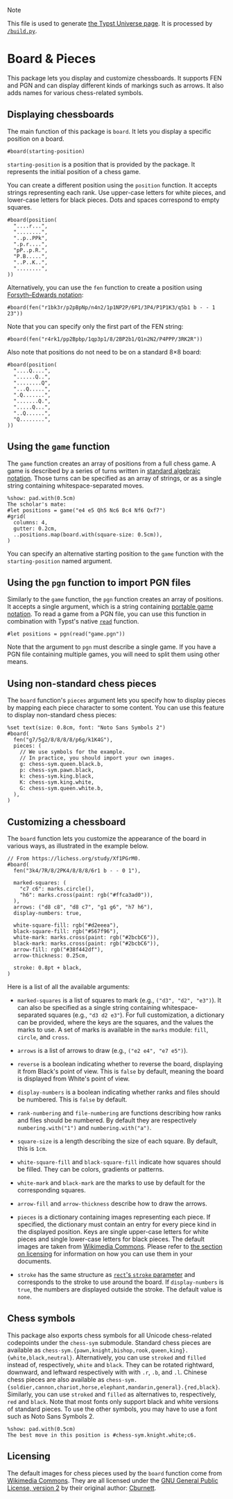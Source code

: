 > [!NOTE]
> This file is used to generate [the Typst Universe page](https://typst.app/universe/package/board-n-pieces). It is processed by [`/build.py`](/build.py).


# Board & Pieces

This package lets you display and customize chessboards. It supports FEN and PGN and can display different kinds of markings such as arrows. It also adds names for various chess-related symbols.


## Displaying chessboards

The main function of this package is `board`. It lets you display a specific position on a board.

```example
#board(starting-position)
```

`starting-position` is a position that is provided by the package. It represents the initial position of a chess game.

You can create a different position using the `position` function. It accepts strings representing each rank. Use upper-case letters for white pieces, and lower-case letters for black pieces. Dots and spaces correspond to empty squares.

```example
#board(position(
  "....r...",
  "........",
  "..p..PPk",
  ".p.r....",
  "pP..p.R.",
  "P.B.....",
  "..P..K..",
  "........",
))
```

Alternatively, you can use the `fen` function to create a position using [Forsyth–Edwards notation](https://en.wikipedia.org/wiki/Forsyth%E2%80%93Edwards_Notation):

```example
#board(fen("r1bk3r/p2pBpNp/n4n2/1p1NP2P/6P1/3P4/P1P1K3/q5b1 b - - 1 23"))
```

Note that you can specify only the first part of the FEN string:

```example
#board(fen("r4rk1/pp2Bpbp/1qp3p1/8/2BP2b1/Q1n2N2/P4PPP/3RK2R"))
```

Also note that positions do not need to be on a standard 8×8 board:

```example
#board(position(
  "....Q....",
  "......Q..",
  "........Q",
  "...Q.....",
  ".Q.......",
  ".......Q.",
  ".....Q...",
  "..Q......",
  "Q........",
))
```


## Using the `game` function

The `game` function creates an array of positions from a full chess game. A game is described by a series of turns written in [standard algebraic notation](https://en.wikipedia.org/wiki/Algebraic_notation_(chess)). Those turns can be specified as an array of strings, or as a single string containing whitespace-separated moves.

```example
%show: pad.with(0.5cm)
The scholar's mate:
#let positions = game("e4 e5 Qh5 Nc6 Bc4 Nf6 Qxf7")
#grid(
  columns: 4,
  gutter: 0.2cm,
  ..positions.map(board.with(square-size: 0.5cm)),
)
```

You can specify an alternative starting position to the `game` function with the `starting-position` named argument.


## Using the `pgn` function to import PGN files

Similarly to the `game` function, the `pgn` function creates an array of positions. It accepts a single argument, which is a string containing [portable game notation](https://en.wikipedia.org/wiki/Portable_Game_Notation). To read a game from a PGN file, you can use this function in combination with Typst's native [`read`](https://typst.app/docs/reference/data-loading/read/) function.

```typ
#let positions = pgn(read("game.pgn"))
```

Note that the argument to `pgn` must describe a single game. If you have a PGN file containing multiple games, you will need to split them using other means.


## Using non-standard chess pieces

The `board` function's `pieces` argument lets you specify how to display pieces by mapping each piece character to some content. You can use this feature to display non-standard chess pieces:

```example
%set text(size: 0.8cm, font: "Noto Sans Symbols 2")
#board(
  fen("g7/5g2/8/8/8/8/p6g/k1K4G"),
  pieces: (
    // We use symbols for the example.
    // In practice, you should import your own images.
    g: chess-sym.queen.black.b,
    p: chess-sym.pawn.black,
    k: chess-sym.king.black,
    K: chess-sym.king.white,
    G: chess-sym.queen.white.b,
  ),
)
```


## Customizing a chessboard

The `board` function lets you customize the appearance of the board in various ways, as illustrated in the example below.

```example
// From https://lichess.org/study/Xf1PGrM0.
#board(
  fen("3k4/7R/8/2PK4/8/8/8/6r1 b - - 0 1"),

  marked-squares: (
    "c7 c6": marks.circle(),
    "h6": marks.cross(paint: rgb("#ffca3ad0")),
  ),
  arrows: ("d8 c8", "d8 c7", "g1 g6", "h7 h6"),
  display-numbers: true,

  white-square-fill: rgb("#d2eeea"),
  black-square-fill: rgb("#567f96"),
  white-mark: marks.cross(paint: rgb("#2bcbC6")),
  black-mark: marks.cross(paint: rgb("#2bcbC6")),
  arrow-fill: rgb("#38f442df"),
  arrow-thickness: 0.25cm,

  stroke: 0.8pt + black,
)
```

Here is a list of all the available arguments:

- `marked-squares` is a list of squares to mark (e.g., `("d3", "d2", "e3")`). It can also be specified as a single string containing whitespace-separated squares (e.g., `"d3 d2 e3"`). For full customization, a dictionary can be provided, where the keys are the squares, and the values the marks to use. A set of marks is available in the `marks` module: `fill`, `circle`, and `cross`.

- `arrows` is a list of arrows to draw (e.g., `("e2 e4", "e7 e5")`).

- `reverse` is a boolean indicating whether to reverse the board, displaying it from Black's point of view. This is `false` by default, meaning the board is displayed from White's point of view.

- `display-numbers` is a boolean indicating whether ranks and files should be numbered. This is `false` by default.

- `rank-numbering` and `file-numbering` are functions describing how ranks and files should be numbered. By default they are respectively `numbering.with("1")` and `numbering.with("a")`.

- `square-size` is a length describing the size of each square. By default, this is `1cm`.

- `white-square-fill` and `black-square-fill` indicate how squares should be filled. They can be colors, gradients or patterns.

- `white-mark` and `black-mark` are the marks to use by default for the corresponding squares.

- `arrow-fill` and `arrow-thickness` describe how to draw the arrows.

- `pieces` is a dictionary containing images representing each piece. If specified, the dictionary must contain an entry for every piece kind in the displayed position. Keys are single upper-case letters for white pieces and single lower-case letters for black pieces. The default images are taken from [Wikimedia Commons](https://commons.wikimedia.org/wiki/Category:SVG_chess_pieces). Please refer to [the section on licensing](#licensing) for information on how you can use them in your documents.

- `stroke` has the same structure as [`rect`'s `stroke` parameter](https://typst.app/docs/reference/visualize/rect/#parameters-stroke) and corresponds to the stroke to use around the board. If `display-numbers` is `true`, the numbers are displayed outside the stroke. The default value is `none`.


## Chess symbols

This package also exports chess symbols for all Unicode chess-related codepoints under the `chess-sym` submodule. Standard chess pieces are available as `chess-sym.{pawn,knight,bishop,rook,queen,king}.{white,black,neutral}`. Alternatively, you can use `stroked` and `filled` instead of, respectively, `white` and `black`. They can be rotated rightward, downward, and leftward respectively with with `.r`, `.b`, and `.l`. Chinese chess pieces are also available as `chess-sym.{soldier,cannon,chariot,horse,elephant,mandarin,general}.{red,black}`. Similarly, you can use `stroked` and `filled` as alternatives to, respectively, `red` and `black`. Note that most fonts only support black and white versions of standard pieces. To use the other symbols, you may have to use a font such as Noto Sans Symbols 2.

```example
%show: pad.with(0.5cm)
The best move in this position is #chess-sym.knight.white;c6.
```


## Licensing

The default images for chess pieces used by the `board` function come from [Wikimedia Commons](https://commons.wikimedia.org/wiki/Category:SVG_chess_pieces). They are all licensed under the [GNU General Public License, version 2](https://www.gnu.org/licenses/old-licenses/gpl-2.0.html) by their original author: [Cburnett](https://en.wikipedia.org/wiki/User:Cburnett).
